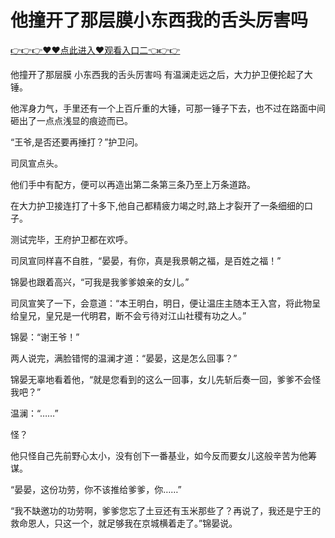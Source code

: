 # 他撞开了那层膜小东西我的舌头厉害吗

 <a href="http://www.baidu.com/link?url=XaDzi4lrlBsIf7hc43pQAeEvE68KnODCy8r9yapmf0G&wd=&eqid=c54cd89e006c3be70000000466c61f85">👉👉👉♥♥点此进入♥观看入口二👈👉👉</a>

他撞开了那层膜 小东西我的舌头厉害吗
有温澜走远之后，大力护卫便抡起了大锤。

他浑身力气，手里还有一个上百斤重的大锤，可那一锤子下去，也不过在路面中间砸出了一点点浅显的痕迹而已。

“王爷,是否还要再捶打？”护卫问。

司凤宣点头。

他们手中有配方，便可以再造出第二条第三条乃至上万条道路。

在大力护卫接连打了十多下,他自己都精疲力竭之时,路上才裂开了一条细细的口子。

测试完毕，王府护卫都在欢呼。

司凤宣同样喜不自胜，“晏晏，有你，真是我景朝之福，是百姓之福！”

锦晏也跟着高兴，“可我是我爹爹娘亲的女儿。”

司凤宣笑了一下，会意道：“本王明白，明日，便让温庄主随本王入宫，将此物呈给皇兄，皇兄是一代明君，断不会亏待对江山社稷有功之人。”

锦晏：“谢王爷！”

两人说完，满脸错愕的温澜才道：“晏晏，这是怎么回事？”

锦晏无辜地看着他，“就是您看到的这么一回事，女儿先斩后奏一回，爹爹不会怪我吧？”

温澜：“……”

怪？

他只怪自己先前野心太小，没有创下一番基业，如今反而要女儿这般辛苦为他筹谋。

“晏晏，这份功劳，你不该推给爹爹，你……”

“我不缺邀功的功劳啊，爹爹您忘了土豆还有玉米那些了？再说了，我还是宁王的救命恩人，只这一个，就足够我在京城横着走了。”锦晏说。
